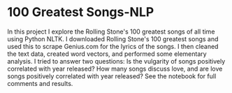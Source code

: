 # 100 Greatest Songs-NLP
In this project I explore the Rolling Stone's 100 greatest songs of all time using Python NLTK. I downloaded Rolling Stone's 100 greatest songs and used this to scrape Genius.com for the lyrics of the songs. I then cleaned the text data, created word vectors, and performed some elementary analysis. I tried to answer two questions: Is the vulgarity of songs positively correlated with year released? How many songs discuss love, and are love songs positively correlated with year released? See the notebook for full comments and results.
